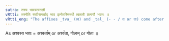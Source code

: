```yaml
---
sutra: तस्य भावस्त्वतलौ
vRtti: तस्येति षष्ठीसमर्थाद् भाव इत्येतस्मिन्नर्थे त्वतलौ प्रत्ययौ भवतः ॥
vRtti_eng: "The affixes _tva_ (त्व) and _tal_ (- - / त or ता) come after a word in the sixth case in construction, in the sense of "the nature thereof"."
---
```

As अश्वस्य भावः = अश्वत्व꣡म् or अश्व꣡ता, गोत्वम् or गोता ॥
